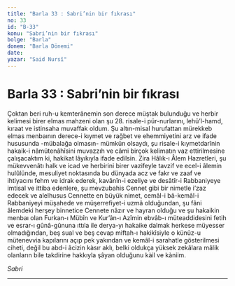 ```yaml
---
title: "Barla 33 : Sabri’nin bir fıkrası"
no: 33
id: "B-33"
konu: "Sabri’nin bir fıkrası"
bolge: "Barla"
donem: "Barla Dönemi"
date: 
yazar: "Said Nursî"
---
```


# Barla 33 : Sabri’nin bir fıkrası

Çoktan beri ruh-u kemterânemin son derece müştak bulunduğu ve herbir kelimesi birer elmas mahzeni olan şu 28. risale-i pür-nurlarını, lehü’l-hamd, kıraat ve istinsaha muvaffak oldum. Şu altın-misal hurufattan mürekkeb elmas menbaının derece-i kıymet ve rağbet ve ehemmiyetini arz ve ifade hususunda -mübalağa olmasın- mümkün olsaydı, şu risale-i kıymetdarînin hakaik-i nâmütenâhîsini muvazzıh ve câmi birçok kelimatın vaz ettirilmesine çalışacaktım ki, hakikat lâyıkıyla ifade edilsin. Zira Hâlık-ı Âlem Hazretleri, şu mükevvenâtı halk ve icad ve herbirini birer vazifeyle tavzif ve ecel-i âlemin hulûlünde, mesuliyet noktasında bu dünyada acz ve fakr ve zaaf ve ihtiyacını fehm ve idrak ederek, kavânîn-i ezeliye ve desâtîr-i Rabbaniyeye imtisal ve ittiba edenlere, şu mevzubahis Cennet gibi bir nimetle i’zaz edecek ve alelhusus Cennette en büyük nimet, cemâl-i bâ-kemâl-i Rabbaniyeyi müşahede ve müşerrefiyet-i uzmâ olduğundan, şu fâni âlemdeki herşey binnetice Cennete nâzır ve hayran olduğu ve şu hakaikin menbaı olan Furkan-ı Mübîn ve Kur’ân-ı Azîmin ebvâb-ı müteaddidesini fetih ve esrar-ı gûnâ-gûnuna ıttıla ile derya-yı hakaike dalmak herkese müyesser olmadığından, beş sual ve beş cevap miftah-ı hakikîsiyle o künûz-u mütenevvia kapılarını açıp pek yakından ve kemâl-i sarahatle gösterilmesi ciheti, değil bu abd-i âcizin kàsır aklı, belki oldukça yüksek zekâlara mâlik olanların bile takdirine hakkıyla şâyan olduğunu kàil ve kàniim.

*Sabri*

***
